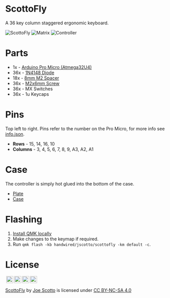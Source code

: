 # ScottoFly

A 36 key column staggered ergonomic keyboard.

![ScottoFly](https://user-images.githubusercontent.com/8194147/194949089-a323674f-a2eb-4fab-a057-6fe8e1e2bb1e.jpg)
![Matrix](https://user-images.githubusercontent.com/8194147/194949107-1d2297ff-7f8b-45ae-bd8b-bcda7d5c5bae.jpg)
![Controller](https://user-images.githubusercontent.com/8194147/194949127-ff86b4ef-fc1b-4783-b92c-471934d80e54.jpg)

# Parts

-   1x - [Arduino Pro Micro (Atmega32U4)](https://amzn.to/3LwgAUq)
-   36x - [1N4148 Diode](https://amzn.to/3DMbQZ5)
-   18x - [8mm M2 Spacer](https://amzn.to/3r1xdxO)
-   36x - [M2x6mm Screw](https://amzn.to/3r1xdxO)
-   36x - MX Switches
-   36x - 1u Keycaps

# Pins

Top left to right. Pins refer to the number on the Pro Micro, for more info see [info.json](QMK/info.json).

-   **Rows** - 15, 14, 16, 10
-   **Columns** - 3, 4, 5, 6, 7, 8, 9, A3, A2, A1

# Case

The controller is simply hot glued into the bottom of the case.

-   [Plate](Case/ScottoFly%20-%20Plate.stl)
-   [Case](Case/ScottoFly%20-%20Case.stl)

# Flashing

1. [Install QMK locally](https://github.com/qmk/qmk_firmware)
2. Make changes to the keymap if required.
3. Run `qmk flash -kb handwired/jscotto/scottofly -km default -c`.

# License

<img style="height:22px!important;margin-left:3px;vertical-align:text-bottom;" src="https://mirrors.creativecommons.org/presskit/icons/cc.svg?ref=chooser-v1"><img style="height:22px!important;margin-left:3px;vertical-align:text-bottom;" src="https://mirrors.creativecommons.org/presskit/icons/by.svg?ref=chooser-v1"><img style="height:22px!important;margin-left:3px;vertical-align:text-bottom;" src="https://mirrors.creativecommons.org/presskit/icons/nc.svg?ref=chooser-v1"><img style="height:22px!important;margin-left:3px;vertical-align:text-bottom;" src="https://mirrors.creativecommons.org/presskit/icons/sa.svg?ref=chooser-v1"></a></p>

<p xmlns:cc="http://creativecommons.org/ns#" xmlns:dct="http://purl.org/dc/terms/"><a property="dct:title" rel="cc:attributionURL" href="https://github.com/joe-scotto/keyboards/tree/main/ScottoFly">ScottoFly</a> by <a rel="cc:attributionURL dct:creator" property="cc:attributionName" href="https://github.com/joe-scotto">Joe Scotto</a> is licensed under <a href="http://creativecommons.org/licenses/by-nc-sa/4.0/?ref=chooser-v1" target="_blank" rel="license noopener noreferrer" style="display:inline-block;">CC BY-NC-SA 4.0
